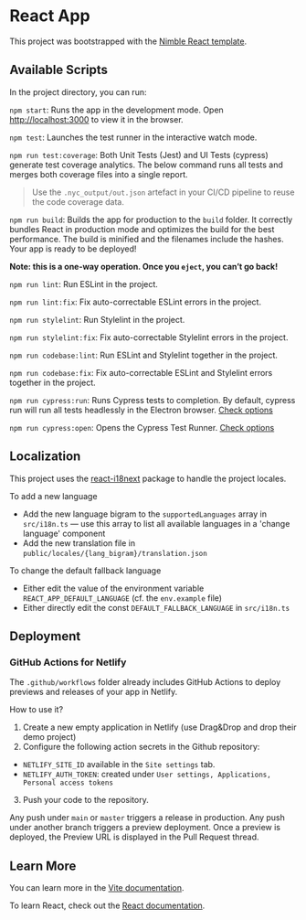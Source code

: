 # React App

This project was bootstrapped with the [Nimble React template](https://github.com/nimblehq/react-templates).

## Available Scripts

In the project directory, you can run:

`npm start`: Runs the app in the development mode. Open [http://localhost:3000](http://localhost:3000) to view it in the browser.

`npm test`: Launches the test runner in the interactive watch mode. 

`npm run test:coverage`: Both Unit Tests (Jest) and UI Tests (cypress) generate test coverage analytics. The below command runs all tests and merges both coverage files into a single report.

> Use the `.nyc_output/out.json` artefact in your CI/CD pipeline to reuse the code coverage data.

`npm run build`: Builds the app for production to the `build` folder. It correctly bundles React in production mode and
optimizes the build for the best performance. The build is minified and the filenames include the hashes. Your app is ready to be deployed!

**Note: this is a one-way operation. Once you `eject`, you can’t go back!**

`npm run lint`: Run ESLint in the project.

`npm run lint:fix`: Fix auto-correctable ESLint errors in the project.

`npm run stylelint`: Run Stylelint in the project.

`npm run stylelint:fix`: Fix auto-correctable Stylelint errors in the project.

`npm run codebase:lint`: Run ESLint and Stylelint together in the project.

`npm run codebase:fix`: Fix auto-correctable ESLint and Stylelint errors together in the project.

`npm run cypress:run`: Runs Cypress tests to completion. By default, cypress run will run all tests headlessly in the Electron browser. [Check options](https://docs.cypress.io/guides/guides/command-line#cypress-run)

`npm run cypress:open`: Opens the Cypress Test Runner. [Check options](https://docs.cypress.io/guides/guides/command-line#cypress-open)

## Localization

This project uses the [react-i18next](https://react.i18next.com/) package to handle the project locales.

To add a new language

- Add the new language bigram to the `supportedLanguages` array in `src/i18n.ts` — use this array to list all available languages in a 'change language' component
- Add the new translation file in `public/locales/{lang_bigram}/translation.json`

To change the default fallback language

- Either edit the value of the environment variable `REACT_APP_DEFAULT_LANGUAGE` (cf. the `env.example` file)
- Either directly edit the const `DEFAULT_FALLBACK_LANGUAGE` in `src/i18n.ts`

## Deployment

### GitHub Actions for Netlify

The `.github/workflows` folder already includes GitHub Actions to deploy previews and releases of your app in Netlify.

How to use it?

1. Create a new empty application in Netlify (use Drag&Drop and drop their demo project)
2. Configure the following action secrets in the Github repository:
  - `NETLIFY_SITE_ID` available in the `Site settings` tab.
  - `NETLIFY_AUTH_TOKEN`: created under `User settings, Applications, Personal access tokens`
3. Push your code to the repository.

Any push under `main` or `master` triggers a release in production.
Any push under another branch triggers a preview deployment.
Once a preview is deployed, the Preview URL is displayed in the Pull Request thread.

## Learn More

You can learn more in the [Vite documentation](https://vitejs.dev/guide/).

To learn React, check out the [React documentation](https://reactjs.org/).
